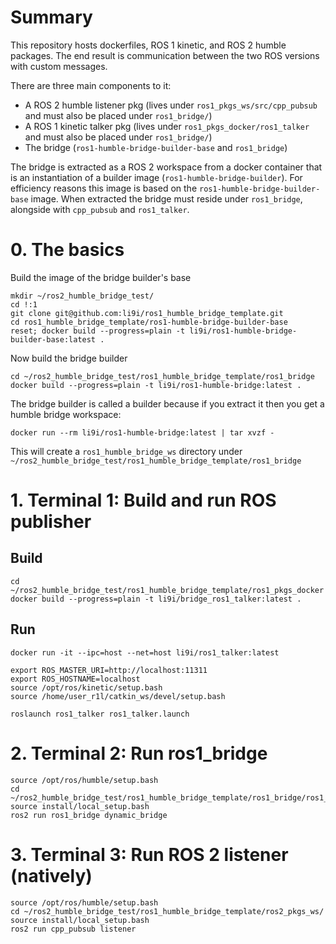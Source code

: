 # Summary

This repository hosts dockerfiles, ROS 1 kinetic, and ROS 2 humble packages.
The end result is communication between the two ROS versions with custom
messages.

There are three main components to it:
- A ROS 2 humble listener pkg (lives under `ros1_pkgs_ws/src/cpp_pubsub` and must also be placed under `ros1_bridge/`)
- A ROS 1 kinetic talker pkg (lives under `ros1_pkgs_docker/ros1_talker` and must also be placed under `ros1_bridge/`)
- The bridge (`ros1-humble-bridge-builder-base` and `ros1_bridge`)

The bridge is extracted as a ROS 2 workspace from a docker container that
is an instantiation of a builder image (`ros1-humble-bridge-builder`). For
efficiency reasons this image is based on the `ros1-humble-bridge-builder-base`
image.  When extracted the bridge must reside under `ros1_bridge`, alongside
with `cpp_pubsub` and `ros1_talker`.


# 0. The basics

Build the image of the bridge builder's base

```
mkdir ~/ros2_humble_bridge_test/
cd !:1
git clone git@github.com:li9i/ros1_humble_bridge_template.git
cd ros1_humble_bridge_template/ros1-humble-bridge-builder-base
reset; docker build --progress=plain -t li9i/ros1-humble-bridge-builder-base:latest .
```

Now build the bridge builder

```
cd ~/ros2_humble_bridge_test/ros1_humble_bridge_template/ros1_bridge
docker build --progress=plain -t li9i/ros1-humble-bridge:latest .
```

The bridge builder is called a builder because if you extract it then you get a
humble bridge workspace:

```
docker run --rm li9i/ros1-humble-bridge:latest | tar xvzf -
```

This will create a `ros1_humble_bridge_ws` directory under
`~/ros2_humble_bridge_test/ros1_humble_bridge_template/ros1_bridge`


# 1. Terminal 1: Build and run ROS publisher

## Build

```
cd ~/ros2_humble_bridge_test/ros1_humble_bridge_template/ros1_pkgs_docker
docker build --progress=plain -t li9i/bridge_ros1_talker:latest .
```

## Run
```
docker run -it --ipc=host --net=host li9i/ros1_talker:latest
```
```
export ROS_MASTER_URI=http://localhost:11311
export ROS_HOSTNAME=localhost
source /opt/ros/kinetic/setup.bash
source /home/user_r1l/catkin_ws/devel/setup.bash

roslaunch ros1_talker ros1_talker.launch
```

# 2. Terminal 2: Run ros1_bridge

```
source /opt/ros/humble/setup.bash
cd ~/ros2_humble_bridge_test/ros1_humble_bridge_template/ros1_bridge/ros1_humble_bridge_ws/
source install/local_setup.bash
ros2 run ros1_bridge dynamic_bridge
```

# 3. Terminal 3: Run ROS 2 listener (natively)

```
source /opt/ros/humble/setup.bash
cd ~/ros2_humble_bridge_test/ros1_humble_bridge_template/ros2_pkgs_ws/
source install/local_setup.bash
ros2 run cpp_pubsub listener
```
